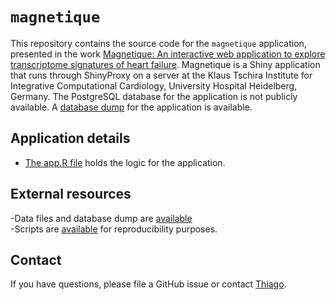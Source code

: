 # `magnetique`


This repository contains the source code for the `magnetique` application, presented in the work [Magnetique: An interactive web application to explore transcriptome signatures of heart failure](https://doi.org/10.1101/2022.07.30.502025).
Magnetique is a Shiny application that runs through ShinyProxy on a server at the Klaus Tschira Institute for Integrative Computational Cardiology, University Hospital Heidelberg, Germany.
The PostgreSQL database for the application is not publicly available. A [database dump](##external-resources) for the application is available.


## Application details
- [The app.R file](app.R) holds the logic for the application.

## External resources
-Data files and database dump are [available](https://zenodo.org/record/7148045)  
-Scripts are [available](https://github.com/dieterich-lab/magnetiqueCode2022) for reproducibility purposes. 


## Contact
If you have questions, please file a GitHub issue or contact [Thiago](https://github.com/tbrittoborges).